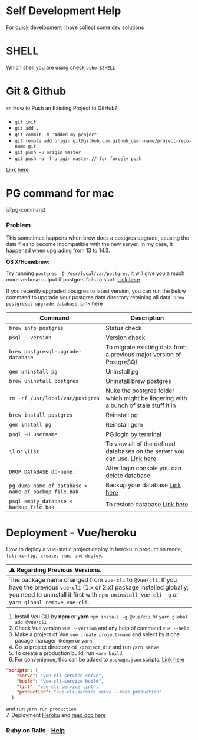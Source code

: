 # Self Development Help
For quick development I have collect some dev solutions

# SHELL
Which shell you are using check `echo $SHELL`

# Git & Github

✏️ How to Push an Existing Project to GitHub?

- `git init`
- `git add .`
- `git commit -m 'Added my project'`
- `git remote add origin git@github.com:github_user-name/project-repo-name.git`
- `git push -u origin master`
- `git push -u -f origin master // for forcely push`

[Link here](https://www.digitalocean.com/community/tutorials/how-to-push-an-existing-project-to-github)

# PG command for mac
![pg-command](https://user-images.githubusercontent.com/18096618/169646141-00b5c7b4-6b4b-497a-be20-fa4a33f82e24.jpg)

### Problem
This sometimes happens when brew does a postgres upgrade, causing the data files to become incompatible with the new server.
In my case, it happened when upgrading from 13 to 14.3.

**OS X/Homebrew:**

Try running `postgres -D /usr/local/var/postgres`, it will give you a much more verbose output if postgres fails to start. [Link here](https://stackoverflow.com/questions/13410686/postgres-could-not-connect-to-server)

If you recently upgraded postgres to latest version, you can run the below command to upgrade your postgres data directory retaining all data: `brew postgresql-upgrade-database`. [Link here](https://stackoverflow.com/questions/17822974/postgres-fatal-database-files-are-incompatible-with-server)

| Command | Description |
| ------ | ------ |
| `brew info postgres` | Status check |
| `psql --version` | Version check |
| `brew postgresql-upgrade-database` | To migrate existing data from a previous major version of PostgreSQL |
| `gem uninstall pg` | Uninstall pg |
| `brew uninstall postgres` | Uninstall brew postgres |
| `rm -rf /usr/local/var/postgres` | Nuke the postgres folder which might be lingering with a bunch of stale stuff it in |
| `brew install postgres` | Reinstall pg |
| `gem install pg` | Reinstall gem |
| `psql -U username` | PG login by terminal |
| `\l` or `\list` | To view all of the defined databases on the server you can use. [Link here](https://chartio.com/resources/tutorials/how-to-list-databases-and-tables-in-postgresql-using-psql/) |
| `DROP DATABASE db-name;` | After login console you can delete database|
| `pg_dump name_of_database > name_of_backup_file.bak` | Backup your database [Link here](https://stackoverflow.com/questions/43018658/how-to-delete-postgresql-database-on-linux)|
| `psql empty_database < backup_file.bak` | To restore database [Link here](https://stackoverflow.com/questions/43018658/how-to-delete-postgresql-database-on-linux)|

# Deployment - Vue/heroku
How to deploy a vue-static project deploy in heroku in production mode, `full config, create, run, and deploy`.

| :warning: Regarding Previous Versions.          |
|:---------------------------|
| The package name changed from `vue-cli` to `@vue/cli`. If you have the previous `vue-cli` (1.x or 2.x) package installed globally, you need to uninstall it first with `npm uninstall vue-cli -g` or `yarn global remove vue-cli`.  |


1. Install Veu CLI by **npm** or **yarn** `npm install -g @vue/cli` or `yarn global add @vue/cli`
2. Check Vue version `vue --version` and any help of cammand `vue --help`
3. Make a project of Vue `vue create project-name` and select by it one pacage manager like`npm` or `yarn`.
4. Go to project directory `cd /project_dir` and run `yarn serve`
5. To create a production build, run `yarn build`.
6. For convenience, this can be added to `package.json` scripts. [Link here](https://stackoverflow.com/questions/47034452/how-to-run-production-site-after-build-vue-cli)
```json
"scripts": {
    "serve": "vue-cli-service serve",
    "build": "vue-cli-service build",
    "lint": "vue-cli-service lint",
    "production": "vue-cli-service serve --mode production"
  }
```
and run `yarn run production`.<br>
7. Deployment [Heroku](https://cli.vuejs.org/guide/deployment.html#heroku) and [read doc here](https://cli.vuejs.org/guide/deployment.html)



### Ruby on Rails - [Help](https://github.com/plabon-asad/study-with-ror)
